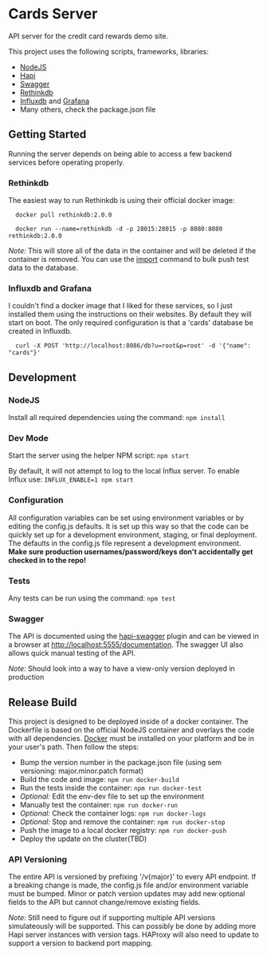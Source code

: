 Cards Server
========

API server for the credit card rewards demo site.

This project uses the following scripts, frameworks, libraries:

* [NodeJS](https://nodejs.org/)
* [Hapi](http://hapijs.com/)
* [Swagger](http://swagger.io/)
* [Rethinkdb](http://www.rethinkdb.com/)
* [Influxdb](http://influxdb.com/) and [Grafana](http://grafana.org/)
* Many others, check the package.json file

## Getting Started
Running the server depends on being able to access a few backend services before operating properly.

### Rethinkdb
The easiest way to run Rethinkdb is using their official docker image:

```
  docker pull rethinkdb:2.0.0

  docker run --name=rethinkdb -d -p 28015:28015 -p 8080:8080 rethinkdb:2.0.0
```

*Note:* This will store all of the data in the container and will be deleted if the container is removed.
You can use the [import](http://rethinkdb.com/docs/importing/) command to bulk push test data to the database.

### Influxdb and Grafana
I couldn't find a docker image that I liked for these services, so I just installed them using the 
instructions on their websites. By default they will start on boot. The only required configuration is
that a 'cards' database be created in Influxdb.

```
  curl -X POST 'http://localhost:8086/db?u=root&p=root' -d '{"name": "cards"}'
```

## Development

### NodeJS
Install all required dependencies using the command: `npm install`

### Dev Mode
Start the server using the helper NPM script: `npm start`

By default, it will not attempt to log to the local Influx server. To enable Influx use: `INFLUX_ENABLE=1 npm start`

### Configuration
All configuration variables can be set using environment variables or by editing the config.js defaults.
It is set up this way so that the code can be quickly set up for a development environment, staging, or
final deployment. The defaults in the config.js file represent a development environment. **Make sure
production usernames/password/keys don't accidentally get checked in to the repo!**

### Tests
Any tests can be run using the command: `npm test`

### Swagger
The API is documented using the [hapi-swagger](https://github.com/glennjones/hapi-swagger) plugin and
can be viewed in a browser at [http://localhost:5555/documentation](http://localhost:5555/documentation). 
The swagger UI also allows quick manual testing of the API.

*Note:* Should look into a way to have a view-only version deployed in production

## Release Build
This project is designed to be deployed inside of a docker container. The Dockerfile is based on the official NodeJS 
container and overlays the code with all dependencies. [Docker](https://www.docker.com/) must be installed on your 
platform and be in your user's path. Then follow the steps:

* Bump the version number in the package.json file (using sem versioning: major.minor.patch format)
* Build the code and image: `npm run docker-build`
* Run the tests inside the container: `npm run docker-test`
* *Optional:* Edit the env-dev file to set up the environment
* Manually test the container: `npm run docker-run`
* *Optional:* Check the container logs: `npm run docker-logs`
* *Optional:* Stop and remove the container: `npm run docker-stop`
* Push the image to a local docker registry: `npm run docker-push`
* Deploy the update on the cluster(TBD)

### API Versioning
The entire API is versioned by prefixing '/v{major}' to every API endpoint. If a breaking change is made,
the config.js file and/or environment variable must be bumped. Minor or patch version updates may add
new optional fields to the API but cannot change/remove existing fields.

*Note:* Still need to figure out if supporting multiple API versions simulateously will be supported. This
can possibly be done by adding more Hapi server instances with version tags. HAProxy will also need to update
to support a version to backend port mapping.
